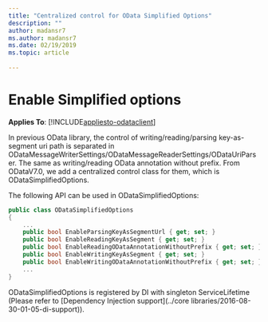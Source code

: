 ```yaml
---
title: "Centralized control for OData Simplified Options"
description: ""
author: madansr7
ms.author: madansr7
ms.date: 02/19/2019
ms.topic: article
 
---
```

# Enable Simplified options
**Applies To**: [!INCLUDE[appliesto-odataclient](../../includes/appliesto-odatalib-v7.md)]

In previous OData library, the control of writing/reading/parsing key-as-segment uri path is separated in ODataMessageWriterSettings/ODataMessageReaderSettings/ODataUriParser. The same as writing/reading OData annotation without prefix. From ODataV7.0, we add a centralized control class for them, which is ODataSimplifiedOptions.

The following API can be used in ODataSimplifiedOptions:

```C#
public class ODataSimplifiedOptions
{
    ...
    public bool EnableParsingKeyAsSegmentUrl { get; set; }
    public bool EnableReadingKeyAsSegment { get; set; }
    public bool EnableReadingODataAnnotationWithoutPrefix { get; set; }
    public bool EnableWritingKeyAsSegment { get; set; }
    public bool EnableWritingODataAnnotationWithoutPrefix { get; set; }
    ...
}
```

ODataSimplifiedOptions is registered by DI with singleton ServiceLifetime (Please refer to  [Dependency Injection support](../core libraries/2016-08-30-01-05-di-support)).